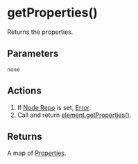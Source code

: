 # getProperties()
Returns the properties.

## Parameters

`none`

## Actions

1. If [Node Repo](../definition/node-repo.md) is set, [Error](../definition/error.md).
1. Call and return [element.getProperties()](element-getproperties.md).

## Returns

A map of [Properties](../definition/element-properties.md).